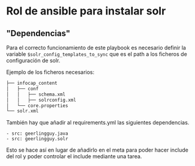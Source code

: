 # Rol de ansible para instalar solr

## "Dependencias"

Para el correcto funcionamiento de este playbook es necesario definir la variable ```$solr_config_templates_to_sync``` que es el path a los ficheros de configuración de solr.

Ejemplo de los ficheros necesarios:

```bash
├── infocap_content
│   ├── conf
│   │   ├── schema.xml
│   │   ├── solrconfig.xml
│   └── core.properties
└── solr.xml
```

También hay que añadir al requirements.yml las siguientes dependencias.

```
- src: geerlingguy.java
- src: geerlingguy.solr
```

Esto se hace así en lugar de añadirlo en el meta para poder hacer include del rol y poder controlar el include mediante una tarea.
